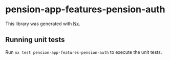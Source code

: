 # pension-app-features-pension-auth

This library was generated with [Nx](https://nx.dev).

## Running unit tests

Run `nx test pension-app-features-pension-auth` to execute the unit tests.
